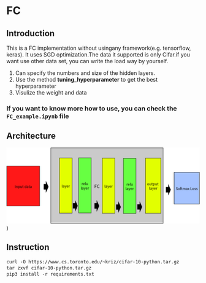 # FC
## Introduction
This is a FC implementation without usingany framework(e.g. tensorflow, keras).
It uses SGD optimization.The data it supported is only Cifar.if you want use other data set, you can write the load way by yourself.
1. Can specify the numbers and size of the hidden layers.
2. Use the method **tuning\_hyperparameter** to get the best hyperparameter
3. Visulize the weight and data
### If you want to know more how to use, you can check the `FC_example.ipynb` file
## Architecture
![](./FC_architecture.png))
## Instruction
```
curl -O https://www.cs.toronto.edu/~kriz/cifar-10-python.tar.gz
tar zxvf cifar-10-python.tar.gz
pip3 install -r requirements.txt
```
